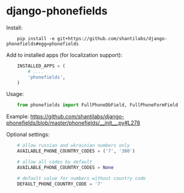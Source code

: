 django-phonefields
==================

Install:
```
    pip install -e git+https://github.com/shantilabs/django-phonefields#egg=phonefields
```

Add to installed apps (for localization support):
```python
    INSTALLED_APPS = (
        # ....
        'phonefields',
    )
```

Usage:
```python
    from phonefields import FullPhoneDbField, FullPhoneFormField
```

Example: https://github.com/shantilabs/django-phonefields/blob/master/phonefields/__init__.py#L278

Optional settings:
```python
    # allow russian and ukrainian numbers only
    AVAILABLE_PHONE_COUNTRY_CODES = ('7', '380')

    # allow all codes by default
    AVAILABLE_PHONE_COUNTRY_CODES = None

    # default value for numbers without country code
    DEFAULT_PHONE_COUNTRY_CODE = '7'
```
